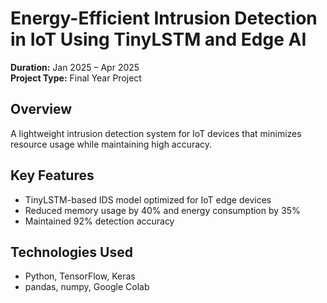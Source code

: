 # Energy-Efficient Intrusion Detection in IoT Using TinyLSTM and Edge AI

**Duration:** Jan 2025 – Apr 2025  
**Project Type:** Final Year Project

## Overview
A lightweight intrusion detection system for IoT devices that minimizes resource usage while maintaining high accuracy.

## Key Features
- TinyLSTM-based IDS model optimized for IoT edge devices
- Reduced memory usage by 40% and energy consumption by 35%
- Maintained 92% detection accuracy

## Technologies Used
- Python, TensorFlow, Keras
- pandas, numpy, Google Colab
